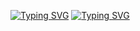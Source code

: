<a href="https://git.io/typing-svg"><img src="https://readme-typing-svg.demolab.com?font=Fira+Code&pause=1000&width=435&lines=HLW+EVERYONE+;WELCOME+%F0%9F%98%80;I'M+SAGOR+;TNX+YOU+BRO+%F0%9F%98%8A" alt="Typing SVG" /></a>
<a href="https://git.io/typing-svg"><img src="https://readme-typing-svg.demolab.com?font=Fira+Code&weight=700&size=50&pause=1000&color=F7C825&width=480&lines=WELCOME+;SAGOR+CAME+BACK+;TNX+YOU+BRO+" alt="Typing SVG" /></a>
